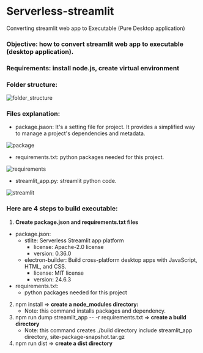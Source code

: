 # Serverless-streamlit
Converting streamlit web app to Executable (Pure Desktop application)

### Objective: how to convert streamlit web app to executable (desktop application).
### Requirements: install node.js, create virtual environment

### Folder structure:

![folder_structure](https://github.com/RickyChenTaiwan/serverless-streamlit/assets/42162312/924b7ffc-34c3-40d5-b16b-4051c2e16546)

### Files explanation:

* package.jsaon: It's a setting file for project. It provides a simplified way to manage a project's dependencies and metadata.

![package](https://github.com/RickyChenTaiwan/serverless-streamlit/assets/42162312/00443754-1285-45a0-80c6-6a3b01c74e0a)

  
* requirements.txt: python packages needed for this project.

![requirements](https://github.com/RickyChenTaiwan/serverless-streamlit/assets/42162312/eaece435-a318-43d4-bbf4-5697a18d5af2)
* streamlit_app.py: streamlit python code.

![streamlit](https://github.com/RickyChenTaiwan/serverless-streamlit/assets/42162312/a8aa8202-cdcb-457e-84ce-6888893cd8b9)

### Here are 4 steps to build executable:
1. **Create package.json and requirements.txt files**
* package.json:
  * stlite: Serverless Streamlit app platform <br />
    * license: Apache-2.0 license <br />
    * version: 0.36.0
  * electron-builder: Build cross-platform desktop apps with JavaScript, HTML, and CSS.
    * license: MIT license
    * version: 24.6.3
* requirements.txt:
  * python packages needed for this project

2. npm install => **create a node_modules directory:**
    * Note: this command installs packages and dependency.
3. npm run dump streamlit_app -- -r requirements.txt => **create a build directory**
    * Note: this command creates ./build directory include streamlit_app directory, site-package-snapshot.tar.gz
4. npm run dist => **create a dist directory**



